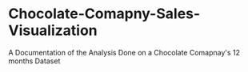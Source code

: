# Chocolate-Comapny-Sales-Visualization
A Documentation of the Analysis Done on a Chocolate Comapnay's 12 months Dataset
